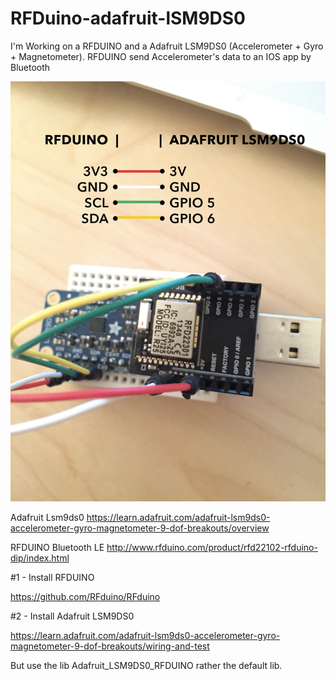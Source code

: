 # RFDuino-adafruit-lSM9DS0
I'm Working on a RFDUINO and a Adafruit LSM9DS0 (Accelerometer + Gyro + Magnetometer). RFDUINO send Accelerometer's data to an IOS app by Bluetooth 


![alt text](https://github.com/damienromito/RFDuino-adafruit-lSM9DS0/blob/master/picture.jpg "Explanations")

Adafruit Lsm9ds0
https://learn.adafruit.com/adafruit-lsm9ds0-accelerometer-gyro-magnetometer-9-dof-breakouts/overview

RFDUINO Bluetooth LE
http://www.rfduino.com/product/rfd22102-rfduino-dip/index.html


#1 - Install RFDUINO

https://github.com/RFduino/RFduino


#2 - Install Adafruit LSM9DS0

https://learn.adafruit.com/adafruit-lsm9ds0-accelerometer-gyro-magnetometer-9-dof-breakouts/wiring-and-test

But use the lib Adafruit_LSM9DS0_RFDUINO rather the default lib.